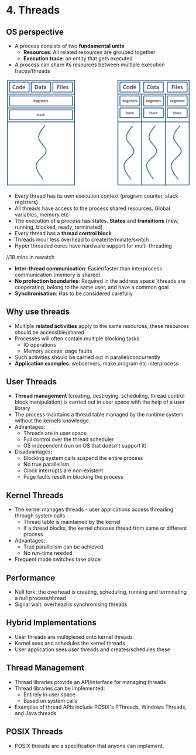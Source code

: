 # 4. Threads

## OS perspective
- A process consists of two **fundamental units**
	- **Resources**: All related resources are grouped together
	- **Execution trace**: an entity that gets executed
- A process can share its resources between multiple execution traces/threads

![](../_resources/20221011131748.png)

- Every thread has its own execution context (program counter, stack registers)
- All threads have access to the process shared resources. Global variables, memory etc
- The execution of a process has states. **States** and **transitions** (new, running, blocked, ready, terminated)
- Every thread has a **thread control block**
- Threads incur less overhead to create/terminate/switch
- Hyper threaded cores have hardware support for multi-threading

//18 mins in rewatch

- **Inter-thread communication**: Easier/faster than interprocess communication (memory is shared)
- **No protection boundaries**: Required in the address space )threads are cooperating, belong to the same user, and have a common goal
- **Synchronisation**: Has to be considered carefully

## Why use threads
- Multiple **related activities** apply to the same resources, these resources should be accessible/shared
- Processes will often contain multiple blocking tasks
	- IO operations
	- Memory access: page faults
- Such activities should be carried out in parallel/concurrently
- **Application examples**: webservers, make program etc interprocess

## User Threads
- **Thread management** (creating, destroying, scheduling, thread control block manipulation) is carried out in user space with the help of a user library
- The process maintains a thread table managed by the runtime system without the kernels knowledge.
- Advantages:
	- Threads are in user space
	- Full control over the thread scheduler
	- OS independent (run on OS that doesn't support it)
- Disadvantages:
	- Blocking system calls suspend the entire process
	- No true parallelism
	- Clock interrupts are non-existent
	- Page faults result in blocking the process

## Kernel Threads
- The kernel manages threads - user applications access threading through system calls
	- Thread table is maintained by the kernel
	- If a thread blocks, the kernel chooses thread from same or different process
- Advantages:
	- True parallelism can be achieved
	- No run-time needed
- Frequent mode switches take place

## Performance
- Null fork: the overhead is creating, scheduling, running and terminating a null process/thread
- Signal wait: overhead is synchronising threads

## Hybrid Implementations
- User threads are multiplexed onto kernel threads
- Kernel sees and schedules the kernel threads
- User application sees user threads and creates/schedules these

## Thread Management
- Thread libraries provide an API/interface for managing threads
- Thread libraries can be implemented:
	- Entirely in user space
	- Based on system calls
- Examples of thread APIs include POSIX's PThreads, Windows Threads, and Java threads

## POSIX Threads
- POSIX threads are a specification that anyone can implement.